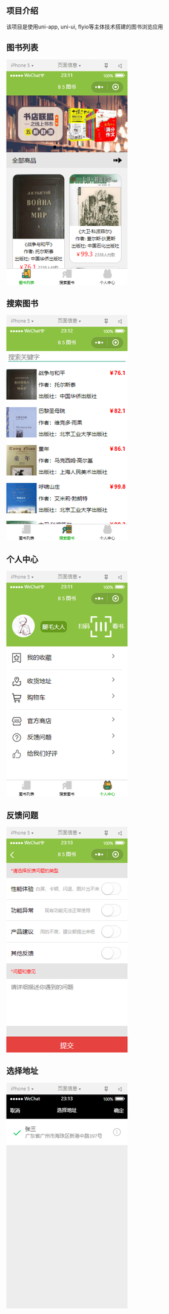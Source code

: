 ## 项目介绍

该项目是使用uni-app, uni-ui, flyio等主体技术搭建的图书浏览应用

## 图书列表

![](./README_IMAGE/图书列表.jpg)

## 搜索图书

![](./README_IMAGE/搜索图书.jpg)

## 个人中心

![](./README_IMAGE/个人中心.jpg)

## 反馈问题

![](./README_IMAGE/反馈问题.jpg)

## 选择地址

![](./README_IMAGE/选择地址.jpg)
